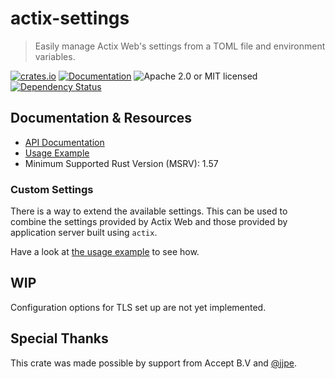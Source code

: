 # actix-settings

> Easily manage Actix Web's settings from a TOML file and environment variables.

[![crates.io](https://img.shields.io/crates/v/actix-settings?label=latest)](https://crates.io/crates/actix-settings)
[![Documentation](https://docs.rs/actix-settings/badge.svg?version=0.6.0)](https://docs.rs/actix-settings/0.6.0)
![Apache 2.0 or MIT licensed](https://img.shields.io/crates/l/actix-settings)
[![Dependency Status](https://deps.rs/crate/actix-settings/0.6.0/status.svg)](https://deps.rs/crate/actix-settings/0.6.0)

## Documentation & Resources

- [API Documentation](https://docs.rs/actix-settings)
- [Usage Example][usage]
- Minimum Supported Rust Version (MSRV): 1.57

### Custom Settings

There is a way to extend the available settings. This can be used to combine the settings provided by Actix Web and those provided by application server built using `actix`.

Have a look at [the usage example][usage] to see how.

## WIP

Configuration options for TLS set up are not yet implemented.

## Special Thanks

This crate was made possible by support from Accept B.V and [@jjpe].

[usage]: https://github.com/actix/actix-extras/blob/master/actix-settings/examples/actix.rs
[@jjpe]: https://github.com/jjpe
